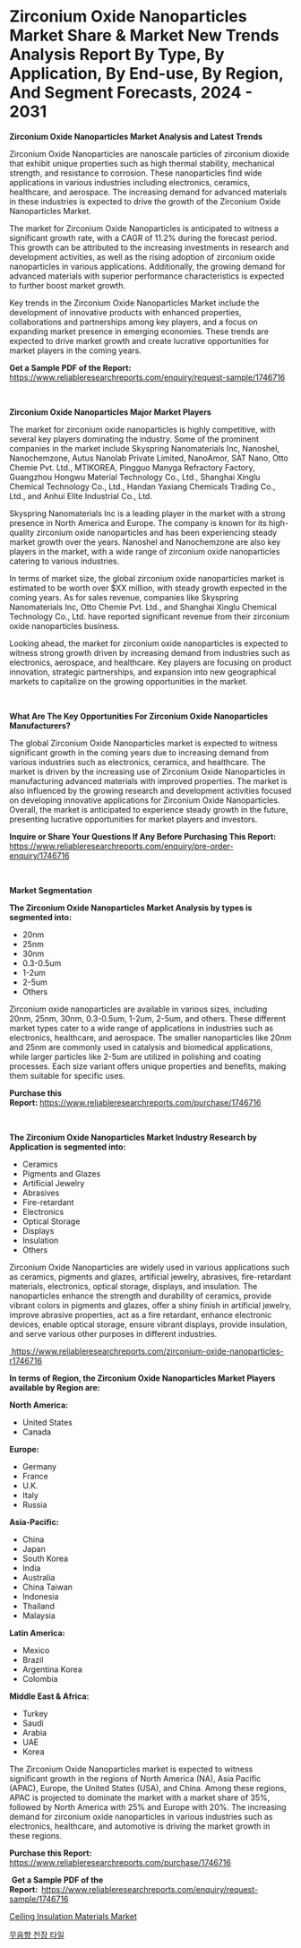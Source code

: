 <p><h1>Zirconium Oxide Nanoparticles Market Share & Market New Trends Analysis Report By Type, By Application, By End-use, By Region, And Segment Forecasts, 2024 - 2031</h1></p><p><strong>Zirconium Oxide Nanoparticles Market Analysis and Latest Trends</strong></p>
<p><p>Zirconium Oxide Nanoparticles are nanoscale particles of zirconium dioxide that exhibit unique properties such as high thermal stability, mechanical strength, and resistance to corrosion. These nanoparticles find wide applications in various industries including electronics, ceramics, healthcare, and aerospace. The increasing demand for advanced materials in these industries is expected to drive the growth of the Zirconium Oxide Nanoparticles Market.</p><p>The market for Zirconium Oxide Nanoparticles is anticipated to witness a significant growth rate, with a CAGR of 11.2% during the forecast period. This growth can be attributed to the increasing investments in research and development activities, as well as the rising adoption of zirconium oxide nanoparticles in various applications. Additionally, the growing demand for advanced materials with superior performance characteristics is expected to further boost market growth.</p><p>Key trends in the Zirconium Oxide Nanoparticles Market include the development of innovative products with enhanced properties, collaborations and partnerships among key players, and a focus on expanding market presence in emerging economies. These trends are expected to drive market growth and create lucrative opportunities for market players in the coming years.</p></p>
<p><strong>Get a Sample PDF of the Report:&nbsp;</strong> <a href="https://www.reliableresearchreports.com/enquiry/request-sample/1746716">https://www.reliableresearchreports.com/enquiry/request-sample/1746716</a></p>
<p>&nbsp;</p>
<p><strong>Zirconium Oxide Nanoparticles Major Market Players</strong></p>
<p><p>The market for zirconium oxide nanoparticles is highly competitive, with several key players dominating the industry. Some of the prominent companies in the market include Skyspring Nanomaterials Inc, Nanoshel, Nanochemzone, Autus Nanolab Private Limited, NanoAmor, SAT Nano, Otto Chemie Pvt. Ltd., MTIKOREA, Pingguo Manyga Refractory Factory, Guangzhou Hongwu Material Technology Co., Ltd., Shanghai Xinglu Chemical Technology Co., Ltd., Handan Yaxiang Chemicals Trading Co., Ltd., and Anhui Elite Industrial Co., Ltd.</p><p>Skyspring Nanomaterials Inc is a leading player in the market with a strong presence in North America and Europe. The company is known for its high-quality zirconium oxide nanoparticles and has been experiencing steady market growth over the years. Nanoshel and Nanochemzone are also key players in the market, with a wide range of zirconium oxide nanoparticles catering to various industries.</p><p>In terms of market size, the global zirconium oxide nanoparticles market is estimated to be worth over $XX million, with steady growth expected in the coming years. As for sales revenue, companies like Skyspring Nanomaterials Inc, Otto Chemie Pvt. Ltd., and Shanghai Xinglu Chemical Technology Co., Ltd. have reported significant revenue from their zirconium oxide nanoparticles business.</p><p>Looking ahead, the market for zirconium oxide nanoparticles is expected to witness strong growth driven by increasing demand from industries such as electronics, aerospace, and healthcare. Key players are focusing on product innovation, strategic partnerships, and expansion into new geographical markets to capitalize on the growing opportunities in the market.</p></p>
<p>&nbsp;</p>
<p><strong>What Are The Key Opportunities For Zirconium Oxide Nanoparticles Manufacturers?</strong></p>
<p><p>The global Zirconium Oxide Nanoparticles market is expected to witness significant growth in the coming years due to increasing demand from various industries such as electronics, ceramics, and healthcare. The market is driven by the increasing use of Zirconium Oxide Nanoparticles in manufacturing advanced materials with improved properties. The market is also influenced by the growing research and development activities focused on developing innovative applications for Zirconium Oxide Nanoparticles. Overall, the market is anticipated to experience steady growth in the future, presenting lucrative opportunities for market players and investors.</p></p>
<p><strong>Inquire or Share Your Questions If Any Before Purchasing This Report:</strong> <a href="https://www.reliableresearchreports.com/enquiry/pre-order-enquiry/1746716">https://www.reliableresearchreports.com/enquiry/pre-order-enquiry/1746716</a></p>
<p>&nbsp;</p>
<p><strong>Market Segmentation</strong></p>
<p><strong>The Zirconium Oxide Nanoparticles Market Analysis by types is segmented into:</strong></p>
<p><ul><li>20nm</li><li>25nm</li><li>30nm</li><li>0.3-0.5um</li><li>1-2um</li><li>2-5um</li><li>Others</li></ul></p>
<p><p>Zirconium oxide nanoparticles are available in various sizes, including 20nm, 25nm, 30nm, 0.3-0.5um, 1-2um, 2-5um, and others. These different market types cater to a wide range of applications in industries such as electronics, healthcare, and aerospace. The smaller nanoparticles like 20nm and 25nm are commonly used in catalysis and biomedical applications, while larger particles like 2-5um are utilized in polishing and coating processes. Each size variant offers unique properties and benefits, making them suitable for specific uses.</p></p>
<p><strong>Purchase this Report:&nbsp;</strong><a href="https://www.reliableresearchreports.com/purchase/1746716">https://www.reliableresearchreports.com/purchase/1746716</a></p>
<p>&nbsp;</p>
<p><strong>The Zirconium Oxide Nanoparticles Market Industry Research by Application is segmented into:</strong></p>
<p><ul><li>Ceramics</li><li>Pigments and Glazes</li><li>Artificial Jewelry</li><li>Abrasives</li><li>Fire-retardant</li><li>Electronics</li><li>Optical Storage</li><li>Displays</li><li>Insulation</li><li>Others</li></ul></p>
<p><p>Zirconium Oxide Nanoparticles are widely used in various applications such as ceramics, pigments and glazes, artificial jewelry, abrasives, fire-retardant materials, electronics, optical storage, displays, and insulation. The nanoparticles enhance the strength and durability of ceramics, provide vibrant colors in pigments and glazes, offer a shiny finish in artificial jewelry, improve abrasive properties, act as a fire retardant, enhance electronic devices, enable optical storage, ensure vibrant displays, provide insulation, and serve various other purposes in different industries.</p></p>
<p><a href="https://www.reliableresearchreports.com/zirconium-oxide-nanoparticles-r1746716">&nbsp;https://www.reliableresearchreports.com/zirconium-oxide-nanoparticles-r1746716</a></p>
<p><strong>In terms of Region, the Zirconium Oxide Nanoparticles Market Players available by Region are:</strong></p>
<p>
    <p> <strong> North America: </strong>
        <ul>
            <li>United States</li>
            <li>Canada</li>
        </ul>
        </p> 
    <p> <strong> Europe: </strong>
        <ul>
            <li>Germany</li>
            <li>France</li>
            <li>U.K.</li>
            <li>Italy</li>
            <li>Russia</li>
        </ul>
        </p> 
    <p> <strong> Asia-Pacific: </strong>
        <ul>
            <li>China</li>
            <li>Japan</li>
            <li>South Korea</li>
            <li>India</li>
            <li>Australia</li>
            <li>China Taiwan</li>
            <li>Indonesia</li>
            <li>Thailand</li>
            <li>Malaysia</li>
        </ul>
        </p> 
    <p> <strong> Latin America: </strong>
        <ul>
            <li>Mexico</li>
            <li>Brazil</li>
            <li>Argentina Korea</li>
            <li>Colombia</li>
        </ul>
        </p> 
    <p> <strong> Middle East & Africa: </strong>
        <ul>
            <li>Turkey</li>
            <li>Saudi</li>
            <li>Arabia</li>
            <li>UAE</li>
            <li>Korea</li>
        </ul>
    </p>
    </p>
<p><p>The Zirconium Oxide Nanoparticles market is expected to witness significant growth in the regions of North America (NA), Asia Pacific (APAC), Europe, the United States (USA), and China. Among these regions, APAC is projected to dominate the market with a market share of 35%, followed by North America with 25% and Europe with 20%. The increasing demand for zirconium oxide nanoparticles in various industries such as electronics, healthcare, and automotive is driving the market growth in these regions.</p></p>
<p><strong>Purchase this Report: </strong><a href="https://www.reliableresearchreports.com/purchase/1746716">https://www.reliableresearchreports.com/purchase/1746716</a></p>
<p>&nbsp;<strong>Get a Sample PDF of the Report:&nbsp;&nbsp;</strong><a href="https://www.reliableresearchreports.com/enquiry/request-sample/1746716">https://www.reliableresearchreports.com/enquiry/request-sample/1746716</a></p>
<p><strong></strong></p>
<p><p><a href="https://github.com/nafisalvee228/Market-Research-Report-List-1/blob/main/ceiling-insulation-materials-market.md">Ceiling Insulation Materials Market</a></p><p><a href="https://github.com/rahat-gis/Market-Research-Report-List-1/blob/main/1202189119904.md">무음향 천장 타일</a></p></p>